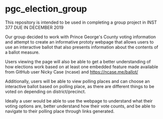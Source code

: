 # pgc_election_group
This repository is intended to be used in completing a group project in INST 377 DUE IN DECEMBER 2019

Our group decided to work with Prince George's County voting information and attempt to create an informative prototy webpage
that allows users to use an interactive ballot that also presents information about the contents of a ballot measure.

Users viewing the page will also be able to get a better understanding of how elections work based on at least one embedded
feature made available from GitHub user Nicky Case (ncase) and https://ncase.me/ballot/

Additionally, users will be able to view polling places and can choose an interactive ballot based on polling place, as there
are different things to be voted on depending on district/precinct.

Ideally a user would be able to use the webpage to understand what their voting options are, better understand how their vote
counts, and be able to navigate to their polling place through links generated.

